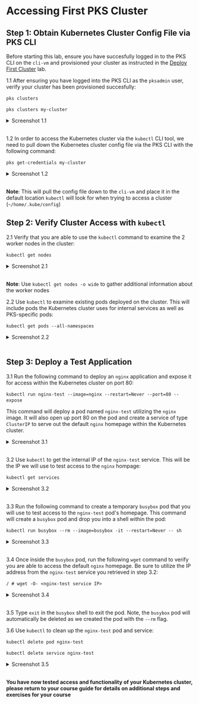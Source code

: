 # Accessing First PKS Cluster

## Step 1: Obtain Kubernetes Cluster Config File via PKS CLI

Before starting this lab, ensure you have succesfully logged in to the PKS CLI on the `cli-vm` and provisioned your cluster as instructed in the [Deploy First Cluster](https://github.com/CNA-Tech/PKS-Ninja/tree/Pks1.4/LabGuides/DeployFirstCluster-DC1610) lab.

1.1 After ensuring you have logged into the PKS CLI as the `pksadmin` user, verify your cluster has been provisioned succesfully:
~~~
pks clusters
~~~
~~~
pks clusters my-cluster
~~~
<details><summary>Screenshot 1.1 </summary>
<img src="Images/1.png">
</details>
<br/>

1.2 In order to access the Kubernetes cluster via the `kubectl` CLI tool, we need to pull down the Kubernetes cluster config file via the PKS CLI with the following command:<br/>

~~~
pks get-credentials my-cluster
~~~

<details><summary>Screenshot 1.2 </summary>
<img src="Images/2.png">
</details>
<br/>

**Note**: This will pull the config file down to the `cli-vm` and place it in the default location `kubectl` will look for when trying to access a cluster (`~/home/.kube/config`)

## Step 2: Verify Cluster Access with `kubectl`

2.1 Verify that you are able to use the `kubectl` command to examine the 2 worker nodes in the cluster:

~~~
kubectl get nodes
~~~

<details><summary>Screenshot 2.1 </summary>
<img src="Images/3.png">
</details>
<br/>

**Note**: Use `kubectl get nodes -o wide` to gather additional information about the worker nodes

2.2 Use `kubectl` to examine existing pods deployed on the cluster. This will include pods the Kubernetes cluster uses for internal services as well as PKS-specific pods:

~~~
kubectl get pods --all-namespaces
~~~

<details><summary>Screenshot 2.2 </summary>
<img src="Images/4.png">
</details>
<br/>

## Step 3: Deploy a Test Application

3.1 Run the following command to deploy an `nginx` application and expose it for access within the Kubernetes cluster on port 80:

~~~
kubectl run nginx-test --image=nginx --restart=Never --port=80 --expose
~~~

This command will deploy a pod named `nginx-test` utilizing the `nginx` image. It will also open up port 80 on the pod and create a service of type `ClusterIP` to serve out the default `nginx` homepage within the Kubernetes cluster.

<details><summary>Screenshot 3.1 </summary>
<img src="Images/5.png">
</details>
<br/>

3.2 Use `kubectl` to get the internal IP of the `nginx-test` service. This will be the IP we will use to test access to the `nginx` hompage:

~~~
kubectl get services
~~~

<details><summary>Screenshot 3.2 </summary>
<img src="Images/6.png">
</details>
<br/>

3.3 Run the following command to create a temporary `busybox` pod that you will use to test access to the `nginx-test` pod's homepage. This command will create a `busybox` pod and drop you into a shell within the pod:

~~~
kubectl run busybox --rm --image=busybox -it --restart=Never -- sh
~~~

<details><summary>Screenshot 3.3 </summary>
<img src="Images/7.png">
</details>
<br/>

3.4 Once inside the `busybox` pod, run the following `wget` command to verify you are able to access the default `nginx` homepage. Be sure to utilize the IP address from the `nginx-test` service you retrieved in step 3.2:

~~~
/ # wget -O- <nginx-test service IP>
~~~

<details><summary>Screenshot 3.4 </summary>
<img src="Images/8.png">
</details>
<br/>

3.5 Type `exit` in the `busybox` shell to exit the pod. Note, the `busybox` pod will automatically be deleted as we created the pod with the `--rm` flag.

3.6 Use `kubectl` to clean up the `nginx-test` pod and service:

~~~
kubectl delete pod nginx-test
~~~
~~~
kubectl delete service nginx-test
~~~

<details><summary>Screenshot 3.5 </summary>
<img src="Images/9.png">
</details>
<br/>

**You have now tested access and functionality of your Kubernetes cluster, please return to your course guide for details on additional steps and exercises for your course**

